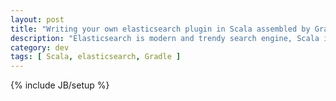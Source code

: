 ```yaml
---
layout: post
title: "Writing your own elasticsearch plugin in Scala assembled by Gradle step-by-step"
description: "Elasticsearch is modern and trendy search engine, Scala is modern and trendy JVM language and Gradle is modern and trendy build tool. Let's try all of them at once." 
category: dev
tags: [ Scala, elasticsearch, Gradle ]
---
```

{% include JB/setup %}

